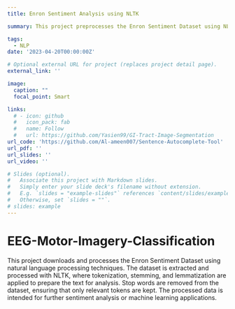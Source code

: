```yaml
---
title: Enron Sentiment Analysis using NLTK

summary: This project preprocesses the Enron Sentiment Dataset using NLP techniques, including tokenization, stemming, lemmatization, and stop word removal, in preparation for sentiment analysis.

tags:
  - NLP
date: '2023-04-20T00:00:00Z'

# Optional external URL for project (replaces project detail page).
external_link: ''

image:
  caption: ""
  focal_point: Smart

links:
  # - icon: github
  #   icon_pack: fab
  #   name: Follow
  #   url: https://github.com/Yasien99/GI-Tract-Image-Segmentation
url_code: 'https://github.com/Al-ameen007/Sentence-Autocomplete-Tool'
url_pdf: ''
url_slides: ''
url_video: ''

# Slides (optional).
#   Associate this project with Markdown slides.
#   Simply enter your slide deck's filename without extension.
#   E.g. `slides = "example-slides"` references `content/slides/example-slides.md`.
#   Otherwise, set `slides = ""`.
# slides: example
---
```

# EEG-Motor-Imagery-Classification
This project downloads and processes the Enron Sentiment Dataset using natural language processing techniques. The dataset is extracted and processed with NLTK, where tokenization, stemming, and lemmatization are applied to prepare the text for analysis. Stop words are removed from the dataset, ensuring that only relevant tokens are kept. The processed data is intended for further sentiment analysis or machine learning applications.





